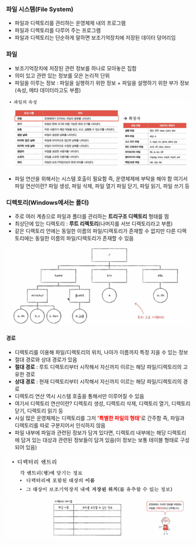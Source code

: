 ### 파일 시스템(File System)
- 파일과 디렉토리를 관리하는 운영체제 내의 프로그램
- 파일과 디렉토리를 다루어 주는 프로그램
- 파일과 디렉토리는 단순하게 말하면 보조기억장치에 저장된 데이터 덩어리임

### 파일
- 보조기억장치에 저장된 관련 정보를 하나로 모아놓은 집합
- 의미 있고 관련 있는 정보를 모은 논리적 단위
- 파일을 이루는 정보 : 파일을 실행하기 위한 정보 + 파일을 설명하기 위한 부가 정보(속성, 메타 데이터라고도 부름)

![](../../README_resources/Pasted%20image%2020240510070529.png)

- 파일 연산을 위해서는 시스템 호출이 필요함 즉, 운영체제에 부탁을 해야 함
 여기서 파일 연산이란? 파일 생성, 파일 삭제, 파일 열기 파일 닫기, 파일 읽기, 파일 쓰기 등

### 디렉토리(Windows에서는 폴더)
- 주로 여러 계층으로 파일과 폴더를 관리하는 **트리구조 디렉토리** 형태를 띔
- 최상단에 있는 디렉토리 : **루트 리렉토리**(나머지를 서브 디렉토리라고 부름)
- 같은 디렉토리 안에는 동일한 이름의 파일/디렉토리가 존재할 수 없지만 다른 디렉토리에는 동일한 이름의 파일/디렉토리가 존재할 수 있음

![](../../README_resources/Pasted%20image%2020240510070503.png)
#### 경로
- 디렉토리를 이용해 파일/디렉토리의 위치, 나아가 이름까지 특정 지을 수 있는 정보
- 절대 경로와 상대 경로가 있음
- **절대 경로** : 루트 디렉토리부터 시작해서 자신까지 이르는 해당 파일/디렉토리의 고유한 경로
- **상대 경로** : 현재 디렉토리부터 시작해서 자신까지 이르는 해당 파일/디렉토리의 경로
- 디렉토리 연산 역시 시스템 호출을 통해서만 이루어질 수 있음
- 여기서 디렉토리 연산이란? 디렉토리 생성, 디렉토리 삭제, 디렉토리 열기, 디렉토리 닫기, 디렉토리 읽기 등
- 사실 많은 운영체제는 디렉토리를 그저 <b style="color : red;">'특별한 파일의 형태'</b>로 간주함 즉, 파일과 디렉토리를 따로 구분지어서 인식하지 않음
- 파일 내부에 파일과 관련된 정보가 담겨 있다면, 디렉토리 내부에는 해당 디렉토리에 담겨 있는 대상과 관련된 정보들이 담겨 있음(이 정보는 보통 테이블 형태로 구성되어 있음)

![](../../README_resources/Pasted%20image%2020240510070425.png)


